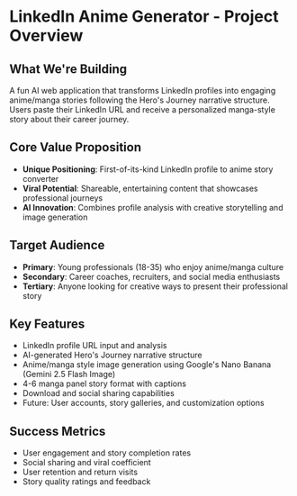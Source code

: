 # LinkedIn Anime Generator - Project Overview

## What We're Building
A fun AI web application that transforms LinkedIn profiles into engaging anime/manga stories following the Hero's Journey narrative structure. Users paste their LinkedIn URL and receive a personalized manga-style story about their career journey.

## Core Value Proposition
- **Unique Positioning**: First-of-its-kind LinkedIn profile to anime story converter
- **Viral Potential**: Shareable, entertaining content that showcases professional journeys
- **AI Innovation**: Combines profile analysis with creative storytelling and image generation

## Target Audience
- **Primary**: Young professionals (18-35) who enjoy anime/manga culture
- **Secondary**: Career coaches, recruiters, and social media enthusiasts
- **Tertiary**: Anyone looking for creative ways to present their professional story

## Key Features
- LinkedIn profile URL input and analysis
- AI-generated Hero's Journey narrative structure
- Anime/manga style image generation using Google's Nano Banana (Gemini 2.5 Flash Image)
- 4-6 manga panel story format with captions
- Download and social sharing capabilities
- Future: User accounts, story galleries, and customization options

## Success Metrics
- User engagement and story completion rates
- Social sharing and viral coefficient
- User retention and return visits
- Story quality ratings and feedback
